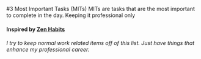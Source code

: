 #3 Most Important Tasks (MITs)
MITs are tasks that are the most important to complete in the day. Keeping it professional only

#### Inspired by [Zen Habits](http://zenhabits.net/purpose-your-day-most-important-task/)
###### I try to keep normal work related items off of this list. Just have things that enhance my professional career.
